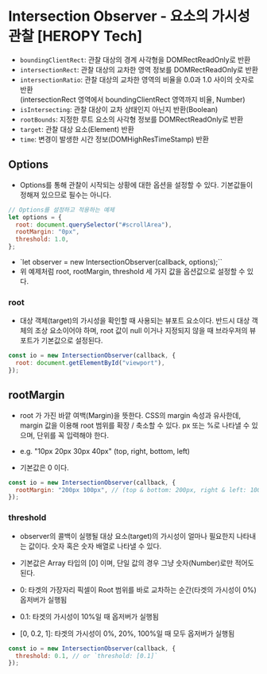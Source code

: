 # Intersection Observer - 요소의 가시성 관찰 [HEROPY Tech]

- `boundingClientRect`: 관찰 대상의 경계 사각형을 DOMRectReadOnly로 반환
- `intersectionRect`: 관찰 대상의 교차한 영역 정보를 DOMRectReadOnly로 반환
- `intersectionRatio`: 관찰 대상의 교차한 영역의 비율을 0.0과 1.0 사이의 숫자로 반환  
  (intersectionRect 영역에서 boundingClientRect 영역까지 비율, Number)
- `isIntersecting`: 관찰 대상이 교차 상태인지 아닌지 반환(Boolean)
- `rootBounds`: 지정한 루트 요소의 사각형 정보를 DOMRectReadOnly로 반환
- `target`: 관찰 대상 요소(Element) 반환
- `time`: 변경이 발생한 시간 정보(DOMHighResTimeStamp) 반환

## Options

- Options를 통해 관찰이 시작되는 상황에 대한 옵션을 설정할 수 있다. 기본값들이 정해져 있으므로 필수는 아니다.

```js
// Options를 설정하고 적용하는 예제
let options = {
  root: document.querySelector("#scrollArea"),
  rootMargin: "0px",
  threshold: 1.0,
};
```

- `let observer = new IntersectionObserver(callback, options);``
- 위 예제처럼 root, rootMargin, threshold 세 가지 값을 옵션값으로 설정할 수 있다.

### root

- 대상 객체(target)의 가시성을 확인할 때 사용되는 뷰포트 요소이다. 반드시 대상 객체의 조상 요소이어야 하며, root 값이 null 이거나 지정되지 않을 때 브라우저의 뷰포트가 기본값으로 설정된다.

```js
const io = new IntersectionObserver(callback, {
  root: document.getElementById("viewport"),
});
```

## rootMargin

- root 가 가진 바깥 여백(Margin)을 뜻한다. CSS의 margin 속성과 유사한데, margin 값을 이용해 root 범위를 확장 / 축소할 수 있다.
  px 또는 %로 나타낼 수 있으며, 단위를 꼭 입력해야 한다.

- e.g. "10px 20px 30px 40px" (top, right, bottom, left)
- 기본값은 0 이다.

```js
const io = new IntersectionObserver(callback, {
  rootMargin: "200px 100px", // (top & bottom: 200px, right & left: 100px)
});
```

### threshold

- observer의 콜백이 실행될 대상 요소(target)의 가시성이 얼마나 필요한지 나타내는 값이다. 숫자 혹은 숫자 배열로 나타낼 수 있다.
- 기본값은 Array 타입의 [0] 이며, 단일 값의 경우 그냥 숫자(Number)로만 적어도 된다.

- 0: 타겟의 가장자리 픽셀이 Root 범위를 바로 교차하는 순간(타겟의 가시성이 0%) 옵저버가 실행됨
- 0.1: 타겟의 가시성이 10%일 때 옵저버가 실행됨
- [0, 0.2, 1]: 타겟의 가시성이 0%, 20%, 100%일 때 모두 옵저버가 실행됨

```js
const io = new IntersectionObserver(callback, {
  threshold: 0.1, // or `threshold: [0.1]`
});
```

